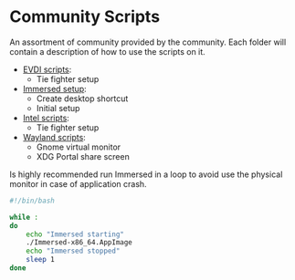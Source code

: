 # Community Scripts

An assortment of community provided by the community. Each folder will contain a description of how to use the scripts on it.

- [EVDI scripts](evdi-scripts):
  - Tie fighter setup
- [Immersed setup](immersed-setup):
  - Create desktop shortcut
  - Initial setup
- [Intel scripts](intel-scripts):
  - Tie fighter setup
- [Wayland scripts](wayland-scripts):
  - Gnome virtual monitor
  - XDG Portal share screen

Is highly recommended run Immersed in a loop to avoid use the physical monitor in case of application crash.
```bash
#!/bin/bash

while :
do
    echo "Immersed starting"
    ./Immersed-x86_64.AppImage
    echo "Immersed stopped"
    sleep 1
done
```